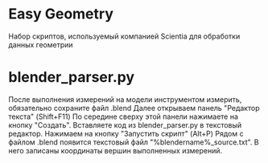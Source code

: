 # Easy Geometry
Набор скриптов, используемый компанией Scientia для обработки данных геометрии

# blender_parser.py
После выполнения измерений на модели инструментом измерить, обязательно сохраните файл .blend
Далее открываем панель "Редактор текста" (Shift+F11)
По середине сверху этой панели нажимаете на кнопку "Создать".
Вставляете код из blender_parser.py в текстовый редактор.
Нажимаем на кнопку "Запустить скрипт" (Alt+P)
Рядом с файлом .blend появится текстовый файл "%blendername%_source.txt". В него записаны координаты вершин выполненных измерений.
